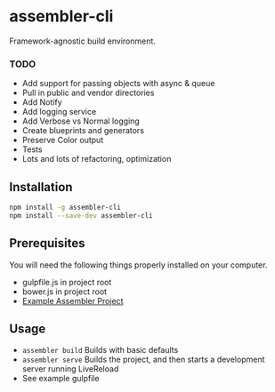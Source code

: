 # assembler-cli
Framework-agnostic build environment.

### TODO
* Add support for passing objects with async & queue
* Pull in public and vendor directories
* Add Notify
* Add logging service
* Add Verbose vs Normal logging
* Create blueprints and generators
* Preserve Color output
* Tests
* Lots and lots of refactoring, optimization

## Installation

``` sh
npm install -g assembler-cli
npm install --save-dev assembler-cli
```

## Prerequisites

You will need the following things properly installed on your computer.

* gulpfile.js in project root
* bower.js in project root
* [Example Assembler Project](https://github.com/Mode7James/assembler-example)

## Usage

* `assembler build` Builds with basic defaults
* `assembler serve` Builds the project, and then starts a development server running LiveReload
* See example gulpfile